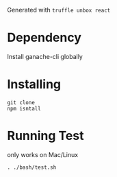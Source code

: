 Generated with `truffle unbox react`

# Dependency
Install ganache-cli globally


# Installing
```
git clone
npm isntall
```


# Running Test
only works on Mac/Linux
```
. ./bash/test.sh
```

